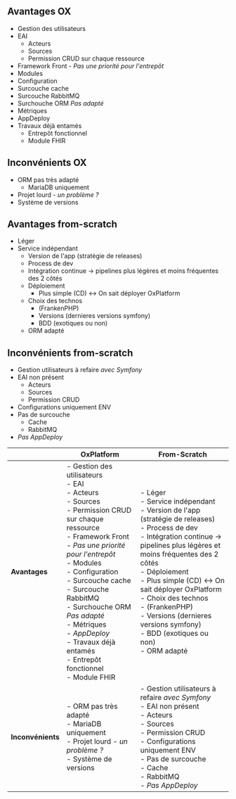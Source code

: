 
## Avantages OX
* Gestion des utilisateurs
* EAI
	* Acteurs
	* Sources
	* Permission CRUD sur chaque ressource
* Framework Front - *Pas une priorité pour l'entrepôt*
* Modules
* Configuration
* Surcouche cache
* Surcouche RabbitMQ
* Surchouche ORM *Pas adapté*
* Métriques
* AppDeploy
* Travaux déjà entamés
	* Entrepôt fonctionnel
	* Module FHIR


## Inconvénients OX
* ORM pas très adapté
	* MariaDB uniquement
* Projet lourd - *un problème ?*
* Système de versions

## Avantages from-scratch
* Léger
* Service indépendant
	* Version de l'app (stratégie de releases)
	* Process de dev
	* Intégration continue -> pipelines plus légères et moins fréquentes des 2 côtés
	* Déploiement
		* Plus simple (CD) <-> On sait déployer OxPlatform
	* Choix des technos
		* (FrankenPHP)
		* Versions (dernieres versions symfony)
		* BDD (exotiques ou non)
	* ORM adapté

## Inconvénients from-scratch
* Gestion utilisateurs à refaire *avec Symfony*
* EAI non présent
	* Acteurs
	* Sources
	* Permission CRUD
* Configurations uniquement ENV
* Pas de surcouche
	* Cache
	* RabbitMQ
* *Pas AppDeploy*

|                   | **OxPlatform**                                                                                                                                                                                                                                                                                                                                                                            | **From-Scratch**                                                                                                                                                                                                                                                                                                                                                                                            |
| ----------------- | ----------------------------------------------------------------------------------------------------------------------------------------------------------------------------------------------------------------------------------------------------------------------------------------------------------------------------------------------------------------------------------------- | ----------------------------------------------------------------------------------------------------------------------------------------------------------------------------------------------------------------------------------------------------------------------------------------------------------------------------------------------------------------------------------------------------------- |
| **Avantages**     | - Gestion des utilisateurs<br>- EAI<br>	- Acteurs<br>	- Sources<br>	- Permission CRUD sur chaque ressource<br>- Framework Front - *Pas une priorité pour l'entrepôt*<br>- Modules<br>- Configuration<br>- Surcouche cache<br>- Surcouche RabbitMQ<br>- Surchouche ORM *Pas adapté*<br>- Métriques<br>- *AppDeploy*<br>- Travaux déjà entamés<br>	- Entrepôt fonctionnel<br>	- Module FHIR | - Léger<br>- Service indépendant<br>	- Version de l'app (stratégie de releases)<br>	- Process de dev<br>	- Intégration continue -> pipelines plus légères et moins fréquentes des 2 côtés<br>	- Déploiement<br>		- Plus simple (CD) <-> On sait déployer OxPlatform<br>	- Choix des technos<br>		- (FrankenPHP)<br>		- Versions (dernieres versions symfony)<br>		- BDD (exotiques ou non)<br>	- ORM adapté |
| **Inconvénients** | - ORM pas très adapté<br>	- MariaDB uniquement<br>- Projet lourd - *un problème ?*<br>- Système de versions                                                                                                                                                                                                                                                                               | - Gestion utilisateurs à refaire *avec Symfony*<br>- EAI non présent<br>	- Acteurs<br>	- Sources<br>	- Permission CRUD<br>- Configurations uniquement ENV<br>- Pas de surcouche<br>	- Cache<br>	- RabbitMQ<br>- *Pas AppDeploy*                                                                                                                                                                             |
